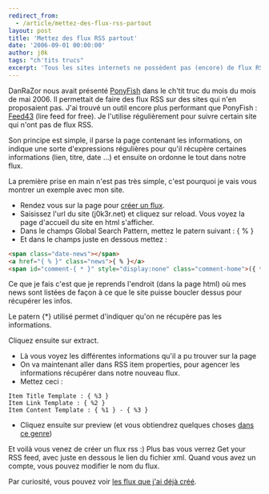 ```yaml
---
redirect_from:
  - /article/mettez-des-flux-rss-partout
layout: post
title: 'Mettez des flux RSS partout'
date: '2006-09-01 00:00:00'
author: j0k
tags: "ch'tits trucs"
excerpt: 'Tous les sites internets ne possèdent pas (encore) de flux RSS. Voilà un outil qui vous permet de mettre du RSS vraiment partout !'
---
```


DanRaZor nous avait présenté [PonyFish](http://www.j0k3r.net/chtit-truc-du-fil-rss-la-ou-il-n-y-en-a-pas-...-39.html) dans le ch'tit truc du mois du mois de mai 2006. Il permettait de faire des flux RSS sur des sites qui n'en proposaient pas.    J'ai trouvé un outil encore plus performant que PonyFish : [Feed43](http://feed43.com) (lire feed for free). Je l'utilise régulièrement pour suivre certain site qui n'ont pas de flux RSS.

  Son principe est simple, il parse la page contenant les informations, on indique une sorte d'expressions régulières pour qu'il récupère certaines informations (lien, titre, date ...) et ensuite on ordonne le tout dans notre flux.

  La première prise en main n'est pas très simple, c'est pourquoi je vais vous montrer un exemple avec mon site.

 - Rendez vous sur la page pour [créer un flux](http://feed43.com/feed.html?action=new).
 - Saisissez l'url du site (j0k3r.net) et cliquez sur reload. Vous voyez la page d'accueil du site en html s'afficher.
 - Dans le champs Global Search Pattern, mettez le patern suivant : { % }
 - Et dans le champs juste en dessous mettez :

```html
<span class="date-news"></span>
<a href="{ % }" class="news">{ % }</a>
<span id="comment-{ * }" style="display:none" class="comment-home">({ * })</span>
```

Ce que je fais c'est que je reprends l'endroit (dans la page html) où mes news sont listées de façon à ce que le site puisse boucler dessus pour récupérer les infos.

 Le patern {*} utilisé permet d'indiquer qu'on ne récupère pas les informations.

 Cliquez ensuite sur extract.

 - Là vous voyez les différentes informations qu'il a pu trouver sur la page
 - On va maintenant aller dans RSS item properties, pour agencer les informations récupérer dans notre nouveau flux.
 - Mettez ceci :

```
Item Title Template : { %3 }
Item Link Template : { %2 }
Item Content Template : { %1 } - { %3 }
```

 - Cliquez ensuite sur preview (et vous obtiendrez quelques choses [dans ce genre](http://feed43.com/0880371125518706.xml))

  Et voilà vous venez de créer un flux rss :)
 Plus bas vous verrez Get your RSS feed, avec juste en dessous le lien du fichier xml. Quand vous avez un compte, vous pouvez modifier le nom du flux.

  Par curiosité, vous pouvez voir [les flux que j'ai déjà créé](http://feed43.com/users/j0k3r).

